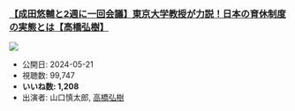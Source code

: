 ### [【成田悠輔と2週に一回会議】東京大学教授が力説！日本の育休制度の実態とは【高橋弘樹】](https://www.youtube.com/watch?v=fNqraiVSyjc)
[![](https://img.youtube.com/vi/fNqraiVSyjc/sddefault.jpg)](https://www.youtube.com/watch?v=fNqraiVSyjc)
-   公開日: 2024-05-21
-   視聴数: 99,747
-   **いいね数: 1,208**
-   出演者: 山口慎太郎, [高橋弘樹](/rehacq_fan/people/高橋弘樹 "wikilink")
